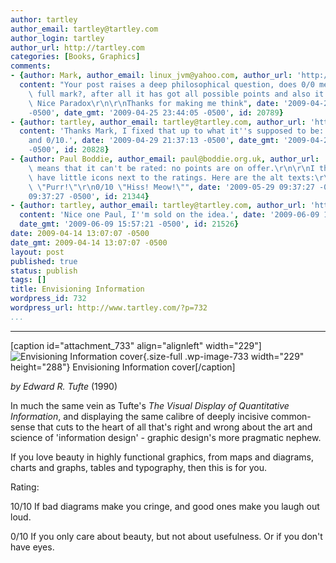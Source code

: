 ```yaml
---
author: tartley
author_email: tartley@tartley.com
author_login: tartley
author_url: http://tartley.com
categories: [Books, Graphics]
comments:
- {author: Mark, author_email: linux_jvm@yahoo.com, author_url: 'http://resolverone.wordpress.com',
  content: "Your post raises a deep philosophical question, does 0/0 mean it has got\
    \ full mark?, after all it has got all possible points and also it has got nothing,\
    \ Nice Paradox\r\n\r\nThanks for making me think", date: '2009-04-25 23:44:05
    -0500', date_gmt: '2009-04-25 23:44:05 -0500', id: 20789}
- {author: tartley, author_email: tartley@tartley.com, author_url: 'http://tartley.com',
  content: 'Thanks Mark, I fixed that up to what it''s supposed to be: both 10/10
    and 0/10.', date: '2009-04-29 21:37:13 -0500', date_gmt: '2009-04-29 21:37:13
    -0500', id: 20828}
- {author: Paul Boddie, author_email: paul@boddie.org.uk, author_url: '', content: "0/0\
    \ means that it can't be rated: no points are on offer.\r\n\r\nI think you should\
    \ have little icons next to the ratings. Here are the alt texts:\r\n\r\n10/10\
    \ \"Purr!\"\r\n0/10 \"Hiss! Meow!\"", date: '2009-05-29 09:37:27 -0500', date_gmt: '2009-05-29
    09:37:27 -0500', id: 21344}
- {author: tartley, author_email: tartley@tartley.com, author_url: 'http://tartley.com',
  content: 'Nice one Paul, I''m sold on the idea.', date: '2009-06-09 15:57:21 -0500',
  date_gmt: '2009-06-09 15:57:21 -0500', id: 21526}
date: 2009-04-14 13:07:07 -0500
date_gmt: 2009-04-14 13:07:07 -0500
layout: post
published: true
status: publish
tags: []
title: Envisioning Information
wordpress_id: 732
wordpress_url: http://www.tartley.com/?p=732
...
```

---

\[caption id="attachment\_733" align="alignleft"
width="229"\]![Envisioning Information
cover](http://www.tartley.com/wp-content/uploads/2009/04/envisioning_information.gif "Envisioning Information"){.size-full
.wp-image-733 width="229" height="288"} Envisioning Information
cover\[/caption\]

*by Edward R. Tufte* (1990)

In much the same vein as Tufte's *The Visual Display of Quantitative
Information*, and displaying the same calibre of deeply incisive
common-sense that cuts to the heart of all that's right and wrong about
the art and science of 'information design' - graphic design's more
pragmatic nephew.

If you love beauty in highly functional graphics, from maps and
diagrams, charts and graphs, tables and typography, then this is for
you.

Rating:

10/10 If bad diagrams make you cringe, and good ones make you laugh out
loud.

0/10 If you only care about beauty, but not about usefulness. Or if you
don't have eyes.
